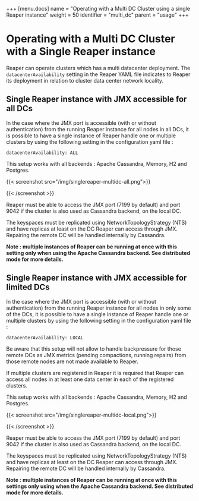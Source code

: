 +++
[menu.docs]
name = "Operating with a Multi DC Cluster using a single Reaper instance"
weight = 50
identifier = "multi_dc"
parent = "usage"
+++


# Operating with a Multi DC Cluster with a Single Reaper instance

Reaper can operate clusters which has a multi datacenter deployment. The `datacenterAvailability` setting in the Reaper YAML file indicates to Reaper its deployment in relation to cluster data center network locality.

## Single Reaper instance with JMX accessible for all DCs

In the case where the JMX port is accessible (with or without authentication) from the running Reaper instance for all nodes in all DCs, it is possible to have a single instance of Reaper handle one or multiple clusters by using the following setting in the configuration yaml file :  

```
datacenterAvailability: ALL
```

This setup works with all backends : Apache Cassandra, Memory, H2 and Postgres.


{{< screenshot src="/img/singlereaper-multidc-all.png">}}

{{< /screenshot >}}

Reaper must be able to access the JMX port (7199 by default) and port 9042 if the cluster is also used as Cassandra backend, on the local DC.

The keyspaces must be replicated using NetworkTopologyStrategy (NTS) and have replicas at least on the DC Reaper can access through JMX. Repairing the remote DC will be handled internally by Cassandra.

**Note : multiple instances of Reaper can be running at once with this setting only when using the Apache Cassandra backend. See distributed mode for more details.** 

## Single Reaper instance with JMX accessible for limited DCs

In the case where the JMX port is accessible (with or without authentication) from the running Reaper instance for all nodes in only some of the DCs, it is possible to have a single instance of Reaper handle one or multiple clusters by using the following setting in the configuration yaml file :  

```
datacenterAvailability: LOCAL
```

Be aware that this setup will not allow to handle backpressure for those remote DCs as JMX metrics (pending compactions, running repairs) from those remote nodes are not made available to Reaper.

If multiple clusters are registered in Reaper it is required that Reaper can access all nodes in at least one data center in each of the registered clusters.

This setup works with all backends : Apache Cassandra, Memory, H2 and Postgres.


{{< screenshot src="/img/singlereaper-multidc-local.png">}}

{{< /screenshot >}}

Reaper must be able to access the JMX port (7199 by default) and port 9042 if the cluster is also used as Cassandra backend, on the local DC.

The keyspaces must be replicated using NetworkTopologyStrategy (NTS) and have replicas at least on the DC Reaper can access through JMX. Repairing the remote DC will be handled internally by Cassandra.

**Note : multiple instances of Reaper can be running at once with this settings only using when the Apache Cassandra backend. See distributed mode for more details.** 
  



